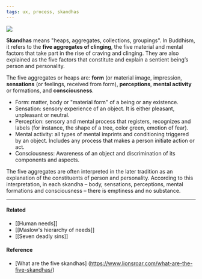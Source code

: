 ```yaml
---
tags: ux, process, skandhas
---
```


![](http://payattention.ca/wp-content/uploads/2020/09/5aggregates-1080x675.jpg)

**Skandhas** means "heaps, aggregates, collections, groupings". In Buddhism, it refers to the **five aggregates of clinging**, the five material and mental factors that take part in the rise of craving and clinging. They are also explained as the five factors that constitute and explain a sentient being’s person and personality.

The five aggregates or heaps are: **form** (or material image, impression, **sensations** (or feelings, received from form), **perceptions**, **mental activity** or formations, and **consciousness**.

- Form: matter, body or "material form" of a being or any existence.
- Sensation: sensory experience of an object. It is either pleasant, unpleasant or neutral.
- Perception: sensory and mental process that registers, recognizes and labels (for instance, the shape of a tree, color green, emotion of fear).
- Mental activity: all types of mental imprints and conditioning triggered by an object. Includes any process that makes a person initiate action or act.
- Consciousness: Awareness of an object and discrimination of its components and aspects.

The five aggregates are often interpreted in the later tradition as an explanation of the constituents of person and personality. According to this interpretation, in each skandha – body, sensations, perceptions, mental formations and consciousness – there is emptiness and no substance.

---

#### Related

- [[Human needs]]
- [[Maslow's hierarchy of needs]]
- [[Seven deadly sins]]

#### Reference

- [What are the five skandhas] (https://www.lionsroar.com/what-are-the-five-skandhas/)
